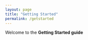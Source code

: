```yaml
---
layout: page
title: "Getting Started"
permalink: /getstarted
---
```


Welcome to the **Getting Started guide**



